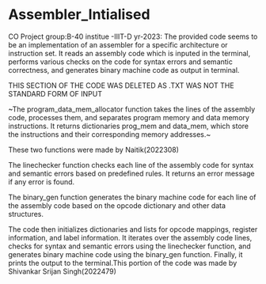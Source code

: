 # Assembler_Intialised
CO Project  group:B-40 institue -IIIT-D yr-2023:
The provided code seems to be an implementation of an assembler for a specific architecture or instruction set. It reads an assembly code which is inputed in the terminal, performs various checks on the code for syntax errors and semantic correctness, and generates binary machine code as output in terminal.

 THIS SECTION OF THE CODE WAS DELETED AS .TXT WAS NOT THE STANDARD FORM OF INPUT 
 
 ~The program_data_mem_allocator function takes the lines of the assembly code, processes them, and separates program memory and data memory instructions. It returns dictionaries prog_mem and data_mem, which store the instructions and their corresponding memory addresses.~
 
 These two functions were made by Naitik(2022308)

The linechecker function checks each line of the assembly code for syntax and semantic errors based on predefined rules. It returns an error message if any error is found.

The binary_gen function generates the binary machine code for each line of the assembly code based on the opcode dictionary and other data structures.

The code then initializes dictionaries and lists for opcode mappings, register information, and label information. It iterates over the assembly code lines, checks for syntax and semantic errors using the linechecker function, and generates binary machine code using the binary_gen function. Finally, it prints the output to the terminal.This portion of the code was made by Shivankar Srijan Singh(2022479)
